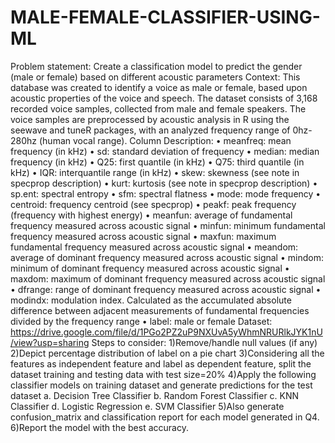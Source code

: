 # MALE-FEMALE-CLASSIFIER-USING-ML
Problem statement: Create a classification model to predict the gender (male or female) based on different acoustic parameters Context:
This database was created to identify a voice as male or female, based upon acoustic properties of the voice and speech. The dataset consists of 3,168 recorded voice samples, collected from male and female speakers. The voice samples are preprocessed by acoustic analysis in R using the seewave and tuneR packages, with an analyzed frequency range of 0hz-280hz (human vocal range). 
Column Description: 
• meanfreq: mean frequency (in kHz) 
• sd: standard deviation of frequency 
• median: median frequency (in kHz) 
• Q25: first quantile (in kHz) 
• Q75: third quantile (in kHz) 
• IQR: interquantile range (in kHz) 
• skew: skewness (see note in specprop description) 
• kurt: kurtosis (see note in specprop description) 
• sp.ent: spectral entropy 
• sfm: spectral flatness 
• mode: mode frequency 
• centroid: frequency centroid (see specprop) 
• peakf: peak frequency (frequency with highest energy) 
• meanfun: average of fundamental frequency measured across acoustic signal 
• minfun: minimum fundamental frequency measured across acoustic signal 
• maxfun: maximum fundamental frequency measured across acoustic signal 
• meandom: average of dominant frequency measured across acoustic signal 
• mindom: minimum of dominant frequency measured across acoustic signal 
• maxdom: maximum of dominant frequency measured across acoustic signal 
• dfrange: range of dominant frequency measured across acoustic signal 
• modindx: modulation index. 
Calculated as the accumulated absolute difference between adjacent measurements of fundamental frequencies divided by the frequency range 
• label: male or female 
Dataset: https://drive.google.com/file/d/1PGo2PZ2uP9NXUvA5yWhmNRURlkJYK1nU/view?usp=sharing 
Steps to consider: 
1)Remove/handle null values (if any) 
2)Depict percentage distribution of label on a pie chart 
3)Considering all the features as independent feature and label as dependent feature, split the dataset training and testing data with test size=20% 4)Apply the following classifier models on training dataset and generate predictions for the test dataset 
       a. Decision Tree Classifier 
       b. Random Forest Classifier 
       c. KNN Classifier 
       d. Logistic Regression 
       e. SVM Classifier 
5)Also generate confusion_matrix and classification report for each model generated in Q4. 
6)Report the model with the best accuracy.

